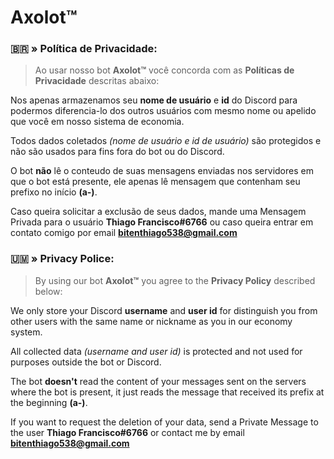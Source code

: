# Axolot™
 
### 🇧🇷 » Política de Privacidade:

> Ao usar nosso bot **Axolot™** você concorda com as **Políticas de Privacidade** descritas abaixo:

Nos apenas armazenamos seu **nome de usuário** e **id** do Discord para podermos diferencia-lo dos outros usuários com mesmo nome ou apelido que você em nosso sistema de economia.

Todos dados coletados *(nome de usuário e id de usuário)* são protegidos e não são usados para fins fora do bot ou do Discord.

O bot **não** lê o conteudo de suas mensagens enviadas nos servidores em que o bot está presente, ele apenas lê mensagem que contenham seu prefixo no início **(a-)**. 

Caso queira solicitar a exclusão de seus dados, mande uma Mensagem Privada para o usuário **Thiago Francisco#6766** ou caso queira entrar em contato comigo por email **bitenthiago538@gmail.com**

### 🇺🇲 » Privacy Police:

> By using our bot **Axolot™** you agree to the **Privacy Policy** described below:

We only store your Discord **username** and **user id** for distinguish you from other users with the same name or nickname as you in our economy system. 

All collected data *(username and user id)* is protected and not used for purposes outside the bot or Discord. 

The bot **doesn't** read the content of your messages sent on the servers where the bot is present, it just reads the message that received its prefix at the beginning **(a-)**. 

If you want to request the deletion of your data, send a Private Message to the user **Thiago Francisco#6766** or contact me by email **bitenthiago538@gmail.com**
